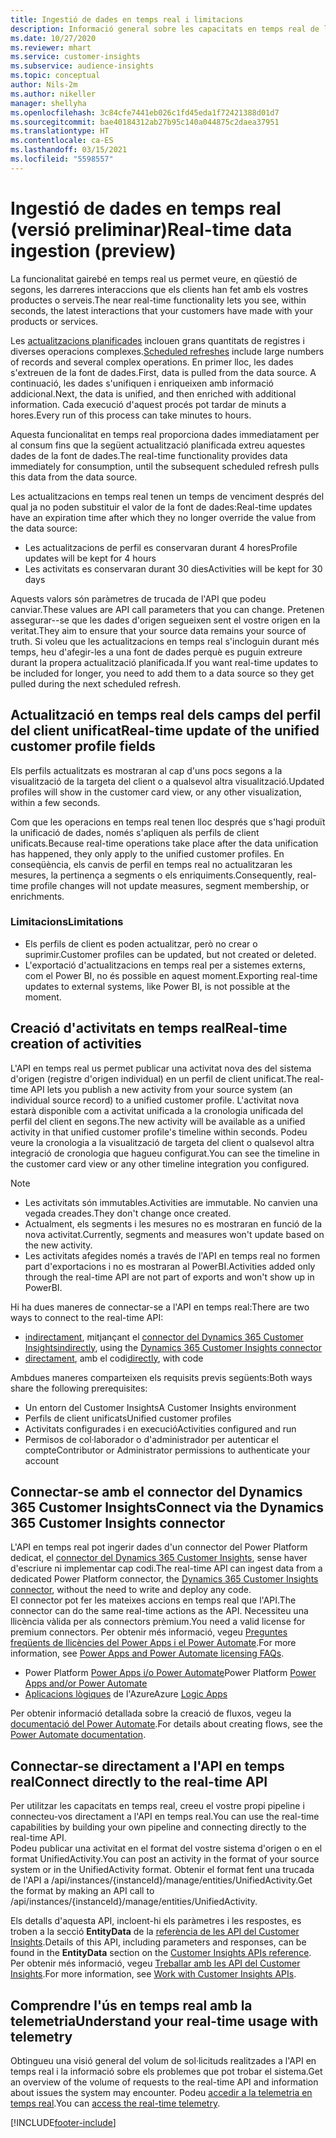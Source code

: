 ```yaml
---
title: Ingestió de dades en temps real i limitacions
description: Informació general sobre les capacitats en temps real de les conclusions del públic.
ms.date: 10/27/2020
ms.reviewer: mhart
ms.service: customer-insights
ms.subservice: audience-insights
ms.topic: conceptual
author: Nils-2m
ms.author: nikeller
manager: shellyha
ms.openlocfilehash: 3c84cfe7441eb026c1fd45eda1f72421388d01d7
ms.sourcegitcommit: bae40184312ab27b95c140a044875c2daea37951
ms.translationtype: HT
ms.contentlocale: ca-ES
ms.lasthandoff: 03/15/2021
ms.locfileid: "5598557"
---
```

# <a name="real-time-data-ingestion-preview"></a><span data-ttu-id="7be71-103">Ingestió de dades en temps real (versió preliminar)</span><span class="sxs-lookup"><span data-stu-id="7be71-103">Real-time data ingestion (preview)</span></span>

<span data-ttu-id="7be71-104">La funcionalitat gairebé en temps real us permet veure, en qüestió de segons, les darreres interaccions que els clients han fet amb els vostres productes o serveis.</span><span class="sxs-lookup"><span data-stu-id="7be71-104">The near real-time functionality lets you see, within seconds, the latest interactions that your customers have made with your products or services.</span></span>

<span data-ttu-id="7be71-105">Les [actualitzacions planificades](system.md#schedule-tab) inclouen grans quantitats de registres i diverses operacions complexes.</span><span class="sxs-lookup"><span data-stu-id="7be71-105">[Scheduled refreshes](system.md#schedule-tab) include large numbers of records and several complex operations.</span></span> <span data-ttu-id="7be71-106">En primer lloc, les dades s'extreuen de la font de dades.</span><span class="sxs-lookup"><span data-stu-id="7be71-106">First, data is pulled from the data source.</span></span> <span data-ttu-id="7be71-107">A continuació, les dades s'unifiquen i enriqueixen amb informació addicional.</span><span class="sxs-lookup"><span data-stu-id="7be71-107">Next, the data is unified, and then enriched with additional information.</span></span> <span data-ttu-id="7be71-108">Cada execució d'aquest procés pot tardar de minuts a hores.</span><span class="sxs-lookup"><span data-stu-id="7be71-108">Every run of this process can take minutes to hours.</span></span>

<span data-ttu-id="7be71-109">Aquesta funcionalitat en temps real proporciona dades immediatament per al consum fins que la següent actualització planificada extreu aquestes dades de la font de dades.</span><span class="sxs-lookup"><span data-stu-id="7be71-109">The real-time functionality provides data immediately for consumption, until the subsequent scheduled refresh pulls this data from the data source.</span></span>

<span data-ttu-id="7be71-110">Les actualitzacions en temps real tenen un temps de venciment després del qual ja no poden substituir el valor de la font de dades:</span><span class="sxs-lookup"><span data-stu-id="7be71-110">Real-time updates have an expiration time after which they no longer override the value from the data source:</span></span>

- <span data-ttu-id="7be71-111">Les actualitzacions de perfil es conservaran durant 4 hores</span><span class="sxs-lookup"><span data-stu-id="7be71-111">Profile updates will be kept for 4 hours</span></span>
- <span data-ttu-id="7be71-112">Les activitats es conservaran durant 30 dies</span><span class="sxs-lookup"><span data-stu-id="7be71-112">Activities will be kept for 30 days</span></span>

<span data-ttu-id="7be71-113">Aquests valors són paràmetres de trucada de l'API que podeu canviar.</span><span class="sxs-lookup"><span data-stu-id="7be71-113">These values are API call parameters that you can change.</span></span> <span data-ttu-id="7be71-114">Pretenen assegurar--se que les dades d'origen segueixen sent el vostre origen en la veritat.</span><span class="sxs-lookup"><span data-stu-id="7be71-114">They aim to ensure that your source data remains your source of truth.</span></span> <span data-ttu-id="7be71-115">Si voleu que les actualitzacions en temps real s'incloguin durant més temps, heu d'afegir-les a una font de dades perquè es puguin extreure durant la propera actualització planificada.</span><span class="sxs-lookup"><span data-stu-id="7be71-115">If you want real-time updates to be included for longer, you need to add them to a data source so they get pulled during the next scheduled refresh.</span></span>

## <a name="real-time-update-of-the-unified-customer-profile-fields"></a><span data-ttu-id="7be71-116">Actualització en temps real dels camps del perfil del client unificat</span><span class="sxs-lookup"><span data-stu-id="7be71-116">Real-time update of the unified customer profile fields</span></span>

<span data-ttu-id="7be71-117">Els perfils actualitzats es mostraran al cap d'uns pocs segons a la visualització de la targeta del client o a qualsevol altra visualització.</span><span class="sxs-lookup"><span data-stu-id="7be71-117">Updated profiles will show in the customer card view, or any other visualization, within a few seconds.</span></span>

<span data-ttu-id="7be71-118">Com que les operacions en temps real tenen lloc després que s'hagi produït la unificació de dades, només s'apliquen als perfils de client unificats.</span><span class="sxs-lookup"><span data-stu-id="7be71-118">Because real-time operations take place after the data unification has happened, they only apply to the unified customer profiles.</span></span> <span data-ttu-id="7be71-119">En conseqüència, els canvis de perfil en temps real no actualitzaran les mesures, la pertinença a segments o els enriquiments.</span><span class="sxs-lookup"><span data-stu-id="7be71-119">Consequently, real-time profile changes will not update measures, segment membership, or enrichments.</span></span>

### <a name="limitations"></a><span data-ttu-id="7be71-120">Limitacions</span><span class="sxs-lookup"><span data-stu-id="7be71-120">Limitations</span></span>

- <span data-ttu-id="7be71-121">Els perfils de client es poden actualitzar, però no crear o suprimir.</span><span class="sxs-lookup"><span data-stu-id="7be71-121">Customer profiles can be updated, but not created or deleted.</span></span>
- <span data-ttu-id="7be71-122">L'exportació d'actualitzacions en temps real per a sistemes externs, com el Power BI, no és possible en aquest moment.</span><span class="sxs-lookup"><span data-stu-id="7be71-122">Exporting real-time updates to external systems, like Power BI, is not possible at the moment.</span></span>

## <a name="real-time-creation-of-activities"></a><span data-ttu-id="7be71-123">Creació d'activitats en temps real</span><span class="sxs-lookup"><span data-stu-id="7be71-123">Real-time creation of activities</span></span>

<span data-ttu-id="7be71-124">L'API en temps real us permet publicar una activitat nova des del sistema d'origen (registre d'origen individual) en un perfil de client unificat.</span><span class="sxs-lookup"><span data-stu-id="7be71-124">The real-time API lets you publish a new activity from your source system (an individual source record) to a unified customer profile.</span></span> <span data-ttu-id="7be71-125">L'activitat nova estarà disponible com a activitat unificada a la cronologia unificada del perfil del client en segons.</span><span class="sxs-lookup"><span data-stu-id="7be71-125">The new activity will be available as a unified activity in that unified customer profile's timeline within seconds.</span></span> <span data-ttu-id="7be71-126">Podeu veure la cronologia a la visualització de targeta del client o qualsevol altra integració de cronologia que hagueu configurat.</span><span class="sxs-lookup"><span data-stu-id="7be71-126">You can see the timeline in the customer card view or any other timeline integration you configured.</span></span>

> [!NOTE]
>
> - <span data-ttu-id="7be71-127">Les activitats són immutables.</span><span class="sxs-lookup"><span data-stu-id="7be71-127">Activities are immutable.</span></span> <span data-ttu-id="7be71-128">No canvien una vegada creades.</span><span class="sxs-lookup"><span data-stu-id="7be71-128">They don't change once created.</span></span>
> - <span data-ttu-id="7be71-129">Actualment, els segments i les mesures no es mostraran en funció de la nova activitat.</span><span class="sxs-lookup"><span data-stu-id="7be71-129">Currently, segments and measures won't update based on the new activity.</span></span>
> - <span data-ttu-id="7be71-130">Les activitats afegides només a través de l'API en temps real no formen part d'exportacions i no es mostraran al PowerBI.</span><span class="sxs-lookup"><span data-stu-id="7be71-130">Activities added only through the real-time API are not part of exports and won't show up in PowerBI.</span></span>

<span data-ttu-id="7be71-131">Hi ha dues maneres de connectar-se a l'API en temps real:</span><span class="sxs-lookup"><span data-stu-id="7be71-131">There are two ways to connect to the real-time API:</span></span>

- <span data-ttu-id="7be71-132">[indirectament](#connect-via-the-dynamics-365-customer-insights-connector), mitjançant el [connector del Dynamics 365 Customer Insights](/connectors/customerinsights/)</span><span class="sxs-lookup"><span data-stu-id="7be71-132">[indirectly](#connect-via-the-dynamics-365-customer-insights-connector), using the [Dynamics 365 Customer Insights connector](/connectors/customerinsights/)</span></span>
- <span data-ttu-id="7be71-133">[directament](#connect-directly-to-the-real-time-api), amb el codi</span><span class="sxs-lookup"><span data-stu-id="7be71-133">[directly](#connect-directly-to-the-real-time-api), with code</span></span>

<span data-ttu-id="7be71-134">Ambdues maneres comparteixen els requisits previs següents:</span><span class="sxs-lookup"><span data-stu-id="7be71-134">Both ways share the following prerequisites:</span></span>

- <span data-ttu-id="7be71-135">Un entorn del Customer Insights</span><span class="sxs-lookup"><span data-stu-id="7be71-135">A Customer Insights environment</span></span>
- <span data-ttu-id="7be71-136">Perfils de client unificats</span><span class="sxs-lookup"><span data-stu-id="7be71-136">Unified customer profiles</span></span>
- <span data-ttu-id="7be71-137">Activitats configurades i en execució</span><span class="sxs-lookup"><span data-stu-id="7be71-137">Activities configured and run</span></span>
- <span data-ttu-id="7be71-138">Permisos de col·laborador o d'administrador per autenticar el compte</span><span class="sxs-lookup"><span data-stu-id="7be71-138">Contributor or Administrator permissions to authenticate your account</span></span>

## <a name="connect-via-the-dynamics-365-customer-insights-connector"></a><span data-ttu-id="7be71-139">Connectar-se amb el connector del Dynamics 365 Customer Insights</span><span class="sxs-lookup"><span data-stu-id="7be71-139">Connect via the Dynamics 365 Customer Insights connector</span></span>

<span data-ttu-id="7be71-140">L'API en temps real pot ingerir dades d'un connector del Power Platform dedicat, el [connector del Dynamics 365 Customer Insights](/connectors/customerinsights/), sense haver d'escriure ni implementar cap codi.</span><span class="sxs-lookup"><span data-stu-id="7be71-140">The real-time API can ingest data from a dedicated Power Platform connector, the [Dynamics 365 Customer Insights connector](/connectors/customerinsights/), without the need to write and deploy any code.</span></span>    
<span data-ttu-id="7be71-141">El connector pot fer les mateixes accions en temps real que l'API.</span><span class="sxs-lookup"><span data-stu-id="7be71-141">The connector can do the same real-time actions as the API.</span></span> <span data-ttu-id="7be71-142">Necessiteu una llicència vàlida per als connectors prèmium.</span><span class="sxs-lookup"><span data-stu-id="7be71-142">You need a valid license for premium connectors.</span></span> <span data-ttu-id="7be71-143">Per obtenir més informació, vegeu [Preguntes freqüents de llicències del Power Apps i el Power Automate](/power-platform/admin/powerapps-flow-licensing-faq).</span><span class="sxs-lookup"><span data-stu-id="7be71-143">For more information, see [Power Apps and Power Automate licensing FAQs](/power-platform/admin/powerapps-flow-licensing-faq).</span></span>

- <span data-ttu-id="7be71-144">Power Platform [Power Apps i/o Power Automate](/connectors/)</span><span class="sxs-lookup"><span data-stu-id="7be71-144">Power Platform [Power Apps and/or Power Automate](/connectors/)</span></span>
- <span data-ttu-id="7be71-145">[Aplicacions lògiques](/azure/connectors/apis-list) de l'Azure</span><span class="sxs-lookup"><span data-stu-id="7be71-145">Azure [Logic Apps](/azure/connectors/apis-list)</span></span>

<span data-ttu-id="7be71-146">Per obtenir informació detallada sobre la creació de fluxos, vegeu la [documentació del Power Automate](/power-automate/).</span><span class="sxs-lookup"><span data-stu-id="7be71-146">For details about creating flows, see the [Power Automate documentation](/power-automate/).</span></span>

## <a name="connect-directly-to-the-real-time-api"></a><span data-ttu-id="7be71-147">Connectar-se directament a l'API en temps real</span><span class="sxs-lookup"><span data-stu-id="7be71-147">Connect directly to the real-time API</span></span>

<span data-ttu-id="7be71-148">Per utilitzar les capacitats en temps real, creeu el vostre propi pipeline i connecteu-vos directament a l'API en temps real.</span><span class="sxs-lookup"><span data-stu-id="7be71-148">You can use the real-time capabilities by building your own pipeline and connecting directly to the real-time API.</span></span>    
<span data-ttu-id="7be71-149">Podeu publicar una activitat en el format del vostre sistema d'origen o en el format UnifiedActivity.</span><span class="sxs-lookup"><span data-stu-id="7be71-149">You can post an activity in the format of your source system or in the UnifiedActivity format.</span></span> <span data-ttu-id="7be71-150">Obtenir el format fent una trucada de l'API a /api/instances/{instanceId}/manage/entities/UnifiedActivity.</span><span class="sxs-lookup"><span data-stu-id="7be71-150">Get the format by making an API call to /api/instances/{instanceId}/manage/entities/UnifiedActivity.</span></span>

<span data-ttu-id="7be71-151">Els detalls d'aquesta API, incloent-hi els paràmetres i les respostes, es troben a la secció **EntityData** de la [referència de les API del Customer Insights](https://developer.ci.ai.dynamics.com/api-details#api=CustomerInsights).</span><span class="sxs-lookup"><span data-stu-id="7be71-151">Details of this API, including parameters and responses, can be found in the **EntityData** section on the [Customer Insights APIs reference](https://developer.ci.ai.dynamics.com/api-details#api=CustomerInsights).</span></span> <span data-ttu-id="7be71-152">Per obtenir més informació, vegeu [Treballar amb les API del Customer Insights](apis.md).</span><span class="sxs-lookup"><span data-stu-id="7be71-152">For more information, see [Work with Customer Insights APIs](apis.md).</span></span>

## <a name="understand-your-real-time-usage-with-telemetry"></a><span data-ttu-id="7be71-153">Comprendre l'ús en temps real amb la telemetria</span><span class="sxs-lookup"><span data-stu-id="7be71-153">Understand your real-time usage with telemetry</span></span>

<span data-ttu-id="7be71-154">Obtingueu una visió general del volum de sol·licituds realitzades a l'API en temps real i la informació sobre els problemes que pot trobar el sistema.</span><span class="sxs-lookup"><span data-stu-id="7be71-154">Get an overview of the volume of requests to the real-time API and information about issues the system may encounter.</span></span> <span data-ttu-id="7be71-155">Podeu [accedir a la telemetria en temps real](system.md#api-usage-tab).</span><span class="sxs-lookup"><span data-stu-id="7be71-155">You can [access the real-time telemetry](system.md#api-usage-tab).</span></span> 


[!INCLUDE[footer-include](../includes/footer-banner.md)]